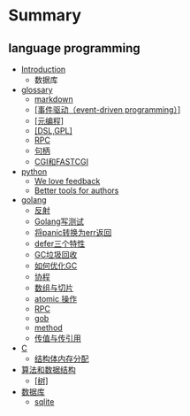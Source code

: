 # Summary

## language programming

* [Introduction](README.md)
  * 数据库
* [glossary](md.md)
  * [markdown](20171124.md)
  * [\[事件驱动（event-driven programming）\]](shi-jian-qu-dong-ff08-event-driven-programming.md)
  * [\[元编程\]](yuan-bian-7a0b5d.md)
  * [\[DSL,GPL\]](dslgpl.md)
  * [RPC](rpc.md)
  * [句柄](句柄.md)
  * [CGI和FASTCGI](cgihe-fastcgi.md)
* [python](part2/README.md)
  * [We love feedback](part2/README.md#feedback)
  * [Better tools for authors](part2/README.md#tools)
* [golang](golang/README.md)
  * [反射](part1/README.md#writing)
  * [Golang写测试](part1/golangxie-ce-shi.md)
  * [将panic转换为err返回](part1/jiang-panic-zhuan-huan-wei-err-fan-hui.md)
  * [defer三个特性](part1/defersan-ge-te-xing.md)
  * [GC垃圾回收](part1/gcla-ji-hui-shou.md)
  * [如何优化GC](part1/ru-he-you-hua-gc.md)
  * [协程](part1/xie-cheng.md)
  * [数组与切片](go/shu-zu-yu-qie-pian.md)
  * [atomic 操作](part1/atomic-cao-zuo.md)
  * [RPC](part1/rpc.md)
  * [gob](part1/gob.md)
  * [method](part1/method.md)
  * [传值与传引用](part1/chuan-zhi-he-chuan-yin-yong.md)
* [C](part1/c.md)
  * [结构体内存分配](201711292051.md)
* [算法和数据结构](suan-fa-he-shu-ju-jie-67845d.md)
  * [\[树\]](suan-fa-he-shu-ju-jie-67845d/68115d.md)
* [数据库](shu-ju-ku.md)
  * [sqlite](shu-ju-ku/sqlite.md)

